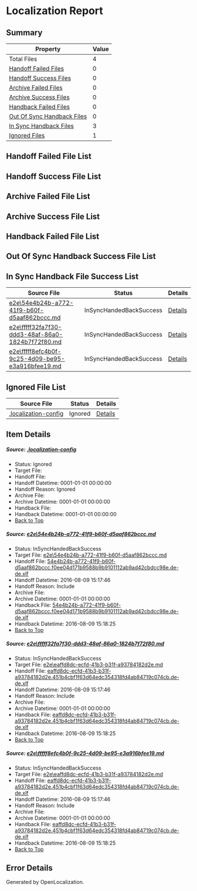 # <a name='report-top'></a> Localization Report

## Summary
 Property | Value 
 -------- | ----- 
 Total Files | 4
[ Handoff Failed Files ](#handoff-failed-list)| 0
[ Handoff Success Files ](#handoff-success-list)| 0
[ Archive Failed Files ](#archive-failed-list)| 0
[ Archive Success Files ](#archive-success-list)| 0
[ Handback Failed Files ](#handback-failed-list)| 0
[ Out Of Sync Handback Files ](#outofsync-handback-success-list)| 0
[ In Sync Handback Files ](#insync-handback-success-list)| 3
[ Ignored Files ](#ignored-list)| 1

## <a name='handoff-failed-list'></a> Handoff Failed File List

## <a name='handoff-success-list'></a> Handoff Success File List

## <a name='archive-failed-list'></a> Archive Failed File List

## <a name='archive-success-list'></a> Archive Success File List

## <a name='handback-failed-list'></a> Handback Failed File List

## <a name='outofsync-handback-success-list'></a> Out Of Sync Handback Success File List

## <a name='insync-handback-success-list'></a> In Sync Handback File Success List
 Source File | Status | Details 
 ----------- | ------ | ------- 
 [e2e\54e4b24b-a772-41f9-b60f-d5aaf862bccc.md](https://github.com/OpenLocalizationTestOrg/oltest/blob/8614b4b68f8128efad2465191ae77dad16836a30/e2e/54e4b24b-a772-41f9-b60f-d5aaf862bccc.md) | InSyncHandedBackSuccess | [Details](#71a2c61b57f74f851d0f81cd798644ee46e255631)
 [e2e\fffff32fa7f30-ddd3-48af-86a0-1824b7f72f80.md](https://github.com/OpenLocalizationTestOrg/oltest/blob/735b805e4a8ce7581c5ff6bedf35fa6c71451d2b/e2e/fffff32fa7f30-ddd3-48af-86a0-1824b7f72f80.md) | InSyncHandedBackSuccess | [Details](#6de8dd1496379db27ae743fa2113b9b8b50343882)
 [e2e\fffff8efc4b0f-9c25-4d09-be95-e3a916bfee19.md](https://github.com/OpenLocalizationTestOrg/oltest/blob/735b805e4a8ce7581c5ff6bedf35fa6c71451d2b/e2e/fffff8efc4b0f-9c25-4d09-be95-e3a916bfee19.md) | InSyncHandedBackSuccess | [Details](#6de8dd1496379db27ae743fa2113b9b8b50343883)

## <a name='ignored-list'></a> Ignored File List
 Source File | Status | Details 
 ----------- | ------ | ------- 
 [.localization-config](https://github.com/OpenLocalizationTestOrg/oltest/blob/735b805e4a8ce7581c5ff6bedf35fa6c71451d2b/.localization-config) | Ignored | [Details](#3d4f252ac210baf56311d7e97dcc2db10974dbd20)

## Item Details
##### <a name='3d4f252ac210baf56311d7e97dcc2db10974dbd20'></a> Source: [.localization-config](https://github.com/OpenLocalizationTestOrg/oltest/blob/735b805e4a8ce7581c5ff6bedf35fa6c71451d2b/.localization-config)
* Status: Ignored
* Target File: 
* Handoff File: 
* Handoff Datetime: 0001-01-01 00:00:00
* Handoff Reason: Ignored
* Archive File: 
* Archive Datetime: 0001-01-01 00:00:00
* Handback File: 
* Handback Datetime: 0001-01-01 00:00:00
* [Back to Top](#report-top)

##### <a name='71a2c61b57f74f851d0f81cd798644ee46e255631'></a> Source: [e2e\54e4b24b-a772-41f9-b60f-d5aaf862bccc.md](https://github.com/OpenLocalizationTestOrg/oltest/blob/8614b4b68f8128efad2465191ae77dad16836a30/e2e/54e4b24b-a772-41f9-b60f-d5aaf862bccc.md)
* Status: InSyncHandedBackSuccess
* Target File: [e2e\54e4b24b-a772-41f9-b60f-d5aaf862bccc.md](https://github.com/OpenLocalizationTestOrg/ol-test-dede/blob/47b02af2d26d73a17a9a9bb20bc7ae0fd2c3a6ae/e2e/54e4b24b-a772-41f9-b60f-d5aaf862bccc.md)
* Handoff File: [54e4b24b-a772-41f9-b60f-d5aaf862bccc.f0ee04d171b9588b9b9101112ab9ad42cbdcc98e.de-de.xlf](https://github.com/OpenLocalizationTestOrg/olhandoff-e2e/blob/fcc2f8b30f9e9814da13d7fdc940b3f7579c298e/ol-handoff/OpenLocalizationTestOrg/ol-test-dede/ci/ht/54e4b24b-a772-41f9-b60f-d5aaf862bccc.f0ee04d171b9588b9b9101112ab9ad42cbdcc98e.de-de.xlf)
* Handoff Datetime: 2016-08-09 15:17:46
* Handoff Reason: Include
* Archive File: 
* Archive Datetime: 0001-01-01 00:00:00
* Handback File: [54e4b24b-a772-41f9-b60f-d5aaf862bccc.f0ee04d171b9588b9b9101112ab9ad42cbdcc98e.de-de.xlf](https://github.com/OpenLocalizationTestOrg/olhandback-e2e/blob/10df80be6a2f398e6bb4c55e99bc730821ce996d/ol-handback/OpenLocalizationTestOrg/ol-test-dede/ci/ht/54e4b24b-a772-41f9-b60f-d5aaf862bccc.f0ee04d171b9588b9b9101112ab9ad42cbdcc98e.de-de.xlf)
* Handback Datetime: 2016-08-09 15:18:25
* [Back to Top](#report-top)

##### <a name='6de8dd1496379db27ae743fa2113b9b8b50343882'></a> Source: [e2e\fffff32fa7f30-ddd3-48af-86a0-1824b7f72f80.md](https://github.com/OpenLocalizationTestOrg/oltest/blob/735b805e4a8ce7581c5ff6bedf35fa6c71451d2b/e2e/fffff32fa7f30-ddd3-48af-86a0-1824b7f72f80.md)
* Status: InSyncHandedBackSuccess
* Target File: [e2e\eaffd8dc-ecfd-41b3-b31f-a93784182d2e.md](https://github.com/OpenLocalizationTestOrg/ol-test-dede/blob/47b02af2d26d73a17a9a9bb20bc7ae0fd2c3a6ae/e2e/eaffd8dc-ecfd-41b3-b31f-a93784182d2e.md)
* Handoff File: [eaffd8dc-ecfd-41b3-b31f-a93784182d2e.451b4cbf1f63d64edc354318fd4ab84719c074cb.de-de.xlf](https://github.com/OpenLocalizationTestOrg/olhandoff-e2e/blob/fcc2f8b30f9e9814da13d7fdc940b3f7579c298e/ol-handoff/OpenLocalizationTestOrg/ol-test-dede/ci/ht/eaffd8dc-ecfd-41b3-b31f-a93784182d2e.451b4cbf1f63d64edc354318fd4ab84719c074cb.de-de.xlf)
* Handoff Datetime: 2016-08-09 15:17:46
* Handoff Reason: Include
* Archive File: 
* Archive Datetime: 0001-01-01 00:00:00
* Handback File: [eaffd8dc-ecfd-41b3-b31f-a93784182d2e.451b4cbf1f63d64edc354318fd4ab84719c074cb.de-de.xlf](https://github.com/OpenLocalizationTestOrg/olhandback-e2e/blob/10df80be6a2f398e6bb4c55e99bc730821ce996d/ol-handback/OpenLocalizationTestOrg/ol-test-dede/ci/ht/eaffd8dc-ecfd-41b3-b31f-a93784182d2e.451b4cbf1f63d64edc354318fd4ab84719c074cb.de-de.xlf)
* Handback Datetime: 2016-08-09 15:18:25
* [Back to Top](#report-top)

##### <a name='6de8dd1496379db27ae743fa2113b9b8b50343883'></a> Source: [e2e\fffff8efc4b0f-9c25-4d09-be95-e3a916bfee19.md](https://github.com/OpenLocalizationTestOrg/oltest/blob/735b805e4a8ce7581c5ff6bedf35fa6c71451d2b/e2e/fffff8efc4b0f-9c25-4d09-be95-e3a916bfee19.md)
* Status: InSyncHandedBackSuccess
* Target File: [e2e\eaffd8dc-ecfd-41b3-b31f-a93784182d2e.md](https://github.com/OpenLocalizationTestOrg/ol-test-dede/blob/47b02af2d26d73a17a9a9bb20bc7ae0fd2c3a6ae/e2e/eaffd8dc-ecfd-41b3-b31f-a93784182d2e.md)
* Handoff File: [eaffd8dc-ecfd-41b3-b31f-a93784182d2e.451b4cbf1f63d64edc354318fd4ab84719c074cb.de-de.xlf](https://github.com/OpenLocalizationTestOrg/olhandoff-e2e/blob/fcc2f8b30f9e9814da13d7fdc940b3f7579c298e/ol-handoff/OpenLocalizationTestOrg/ol-test-dede/ci/ht/eaffd8dc-ecfd-41b3-b31f-a93784182d2e.451b4cbf1f63d64edc354318fd4ab84719c074cb.de-de.xlf)
* Handoff Datetime: 2016-08-09 15:17:46
* Handoff Reason: Include
* Archive File: 
* Archive Datetime: 0001-01-01 00:00:00
* Handback File: [eaffd8dc-ecfd-41b3-b31f-a93784182d2e.451b4cbf1f63d64edc354318fd4ab84719c074cb.de-de.xlf](https://github.com/OpenLocalizationTestOrg/olhandback-e2e/blob/10df80be6a2f398e6bb4c55e99bc730821ce996d/ol-handback/OpenLocalizationTestOrg/ol-test-dede/ci/ht/eaffd8dc-ecfd-41b3-b31f-a93784182d2e.451b4cbf1f63d64edc354318fd4ab84719c074cb.de-de.xlf)
* Handback Datetime: 2016-08-09 15:18:25
* [Back to Top](#report-top)


## Error Details

Generated by OpenLocalization.

